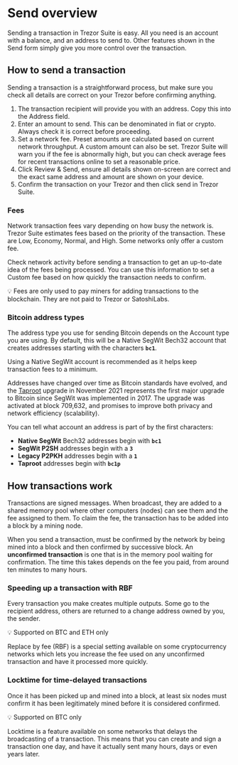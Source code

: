 # Send overview

Sending a transaction in Trezor Suite is easy. All you need is an account with a balance, and an address to send to. Other features shown in the Send form simply give you more control over the transaction.

## How to send a transaction

Sending a transaction is a straightforward process, but make sure you check all details are correct on your Trezor before confirming anything. &#x20;

1. The transaction recipient will provide you with an address. Copy this into the Address field.
2. Enter an amount to send. This can be denominated in fiat or crypto. Always check it is correct before proceeding.
3. Set a network fee. Preset amounts are calculated based on current network throughput. A custom amount can also be set. Trezor Suite will warn you if the fee is abnormally high, but you can check average fees for recent transactions online to set a reasonable price.
4. Click Review & Send, ensure all details shown on-screen are correct and the exact same address and amount are shown on your device.
5. Confirm the transaction on your Trezor and then click send in Trezor Suite.

### Fees

Network transaction fees vary depending on how busy the network is. Trezor Suite estimates fees based on the priority of the transaction. These are Low, Economy, Normal, and High. Some networks only offer a custom fee.

Check network activity before sending a transaction to get an up-to-date idea of the fees being processed. You can use this information to set a Custom fee based on how quickly the transaction needs to confirm.

💡 Fees are only used to pay miners for adding transactions to the blockchain. They are not paid to Trezor or SatoshiLabs.

### Bitcoin address types

The address type you use for sending Bitcoin depends on the Account type you are using. By default, this will be a Native SegWit Bech32 account that creates addresses starting with the characters **`bc1`**.

Using a Native SegWit account is recommended as it helps keep transaction fees to a minimum.&#x20;

Addresses have changed over time as Bitcoin standards have evolved, and the [Taproot](https://trezor.io/learn/a/what-is-taproot) upgrade in November 2021 represents the first major upgrade to Bitcoin since SegWit was implemented in 2017.  The upgrade was activated at block 709,632, and promises to improve both privacy and network efficiency (scalability).&#x20;

You can tell what account an address is part of by the first characters:

* **Native SegWit** Bech32 addresses begin with **`bc1`**
* **SegWit P2SH** addresses begin with a **`3`**
* **Legacy P2PKH** addresses begin with a **`1`**
* **Taproot** addresses begin with **`bc1p`**&#x20;

## How transactions work

Transactions are signed messages. When broadcast, they are added to a shared memory pool where other computers (nodes) can see them and the fee assigned to them. To claim the fee, the transaction has to be added into a block by a mining node.  &#x20;

When you send a transaction, must be confirmed by the network by being mined into a block and then confirmed by successive block. An **unconfirmed transaction** is one that is in the memory pool waiting for confirmation. The time this takes depends on the fee you paid, from around ten minutes to many hours.&#x20;

### Speeding up a transaction with RBF

Every transaction you make creates multiple outputs. Some go to the recipient address, others are returned to a change address owned by you, the sender.

💡 Supported on BTC and ETH only

Replace by fee (RBF) is a special setting available on some cryptocurrency networks which lets you increase the fee used on any unconfirmed transaction and have it processed more quickly.

### Locktime for time-delayed transactions&#x20;

Once it has been picked up and mined into a block, at least six nodes must confirm it has been legitimately mined before it is considered confirmed.

💡 Supported on BTC only

Locktime is a feature available on some networks that delays the broadcasting of a transaction. This means that you can create and sign a transaction one day, and have it actually sent many hours, days or even years later.
